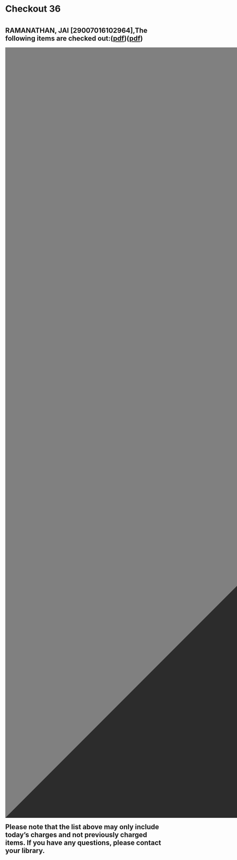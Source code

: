 <h1>Checkout 36<h1>
<h2>RAMANATHAN, JAI [29007016102964],The following items are checked out:(<a href="https://drive.google.com/file/d/1ixBPOQP-qVHVx5WbbpqZKxzaqNZCauN0/view?usp=sharing">pdf</a>)(<a href="https://drive.google.com/file/d/1hpoA3GUlIWtCPPSmyd4SojwyPRhTD-Kj/view?usp=sharing">pdf</a>)
<table border="1000">
<tbody>
<tr>
<th>Title</th>
<th>Author</th>
<th>Call Number</th>
<th>Item ID</th>
<th>Date Charged</th>
<th>Date Due</th>
</tr>
<tr>
<td>Complex multiplication and lifting problems / Ching-Li Chai, Brian Conrad, Frans Oort(<a href="https://drive.google.com/file/d/1ckQ9dz_wO6tGnhjvjFSd4fbr-_agqF34/view?usp=sharing">pdf</a>)</td>
<td>Chai, Ching-Li, author</td>
<td>QA 564 C44 2014</td>
<td>39007053214078</td>
<td>07 Mar 2019</td>
<td>21 Mar 2019</td>
</tr>
<tr>
<td>On groups of PL-homeomorphisms of the real line / Robert Bieri, Ralph Strebel(<a href="https://drive.google.com/file/d/1AM1JK5STkH9E0h24DWmmzbB5JAeh7YfC/view?usp=sharing">pdf</a>)</td>
<td>Bieri, Robert, author</td>
<td>QA 614 B54 2016</td>
<td>39007053404141</td>
<td>07 Mar 2019</td>
<td>21 Mar 2019</td>
</tr>
<tr>
<td>Weak convergence of measures / Vladimir I. Bogachev(<a href="https://drive.google.com/file/d/1HbjXf3FA7lzOhOL3tP5EUQyRI2t4HKpn/view?usp=sharing">pdf</a>)</td>
<td>Bogachev, V. I. (Vladimir Igorevich), 1961- author</td>
<td>QA 273.43 B64 2018</td>
<td>39007054395660</td>
<td>07 Mar 2019</td>
<td>21 Mar 2019</td>
</tr>
</tbody>
</table>
Please note that the list above may only include today’s charges and not previously charged items. If you have any questions, please contact your library.<h2>
